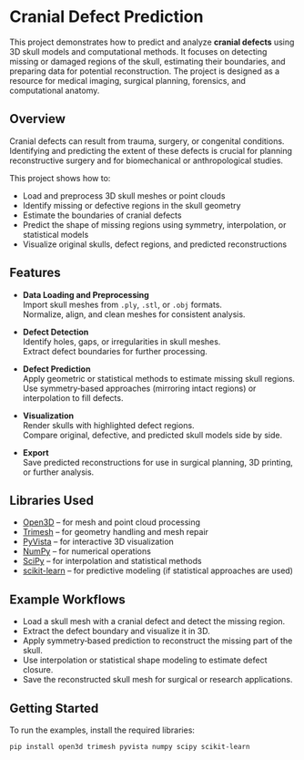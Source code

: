 # Cranial Defect Prediction

This project demonstrates how to predict and analyze **cranial defects** using 3D skull models and computational methods. It focuses on detecting missing or damaged regions of the skull, estimating their boundaries, and preparing data for potential reconstruction. The project is designed as a resource for medical imaging, surgical planning, forensics, and computational anatomy.

## Overview

Cranial defects can result from trauma, surgery, or congenital conditions. Identifying and predicting the extent of these defects is crucial for planning reconstructive surgery and for biomechanical or anthropological studies.  

This project shows how to:

- Load and preprocess 3D skull meshes or point clouds  
- Identify missing or defective regions in the skull geometry  
- Estimate the boundaries of cranial defects  
- Predict the shape of missing regions using symmetry, interpolation, or statistical models  
- Visualize original skulls, defect regions, and predicted reconstructions  

## Features

- **Data Loading and Preprocessing**  
  Import skull meshes from `.ply`, `.stl`, or `.obj` formats.  
  Normalize, align, and clean meshes for consistent analysis.  

- **Defect Detection**  
  Identify holes, gaps, or irregularities in skull meshes.  
  Extract defect boundaries for further processing.  

- **Defect Prediction**  
  Apply geometric or statistical methods to estimate missing skull regions.  
  Use symmetry‑based approaches (mirroring intact regions) or interpolation to fill defects.  

- **Visualization**  
  Render skulls with highlighted defect regions.  
  Compare original, defective, and predicted skull models side by side.  

- **Export**  
  Save predicted reconstructions for use in surgical planning, 3D printing, or further analysis.  

## Libraries Used

- [Open3D](http://www.open3d.org/) – for mesh and point cloud processing  
- [Trimesh](https://trimsh.org/) – for geometry handling and mesh repair  
- [PyVista](https://docs.pyvista.org/) – for interactive 3D visualization  
- [NumPy](https://numpy.org/) – for numerical operations  
- [SciPy](https://scipy.org/) – for interpolation and statistical methods  
- [scikit-learn](https://scikit-learn.org/) – for predictive modeling (if statistical approaches are used)  

## Example Workflows

- Load a skull mesh with a cranial defect and detect the missing region.  
- Extract the defect boundary and visualize it in 3D.  
- Apply symmetry‑based prediction to reconstruct the missing part of the skull.  
- Use interpolation or statistical shape modeling to estimate defect closure.  
- Save the reconstructed skull mesh for surgical or research applications.  

## Getting Started

To run the examples, install the required libraries:

```bash
pip install open3d trimesh pyvista numpy scipy scikit-learn